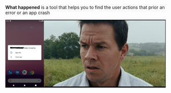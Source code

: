 **What happened** is a tool that helps you to find the user actions that prior an error or an app crash  

![logo](./logo.jpg)  